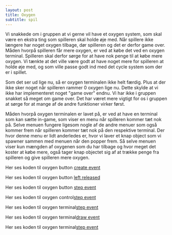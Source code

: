 ```yaml
---
layout: post
title: Oxygen
subtitle: spil
---
```


Vi snakkede om i gruppen at vi gerne vil have et oxygen system, som skal være en ekstra ting som spilleren skal holde øje med.
Når spillere ikke længere har noget oxygen tilbage, dør spilleren og det er derfor game over. Måden hvorpå spilleren får mere oxygen,
er ved at købe det ved en oxygen terminal. Spilleren skal derfor sørge for at have nok penge til at købe mere oxygen. Vi tænkte at 
det ville være godt at have noget mere for spilleren at holde øje med, og som ville passe godt ind med det cycle system som der er i
spillet.

Som det ser ud lige nu, så er oxygen terminalen ikke helt færdig. Plus at der ikke sker noget når spilleren rammer 0 oxygen lige nu. 
Dette skylde at vi ikke har implementeret noget "game over" endnu. Vi har ikke i gruppen snakket så meget om game over. Det har været mere
vigtigt for os i gruppen at sørge for at mange af de andre funktioner virker først.

Måden hvorpå oxygen terminalen er lavet på, er ved at have en terminal som kan sætte in-game, som viser en menu når spilleren kommer 
tæt nok på. Selve menuen fungere ligesom nogle af de andre menuer som også kommer frem når spilleren kommer tæt nok på den respektive 
terminal. Der hvor denne menu er lidt anderledes er, hvor vi laver et knap object som vi spawner sammen med menuen når den popper frem.
Så selve menuen viser kun mængden af oxygenen som du har tilbage og hvor meget det koster at købe mere, også tager knap objectet sig af 
at trække penge fra spilleren og give spilleren mere oxygen.

Her ses koden til oxygen button [create event](https://drive.google.com/file/d/1qU3jAmhLIgrjR6Oioy4EsPbqyU38qP_L/view?usp=sharing)

Her ses koden til oxygen button [left released](https://drive.google.com/file/d/1sHU9y7FvRCqji_Y9QP1Twq05qNP5XQ-A/view?usp=sharing)

Her ses koden til oxygen button [step event](https://drive.google.com/file/d/1VyOcfxMoFBRS7_sibRX38iu9_DqJOER4/view?usp=sharing)

Her ses koden til oxygen control[step event](https://drive.google.com/file/d/1mOhfG1q8kXcUyH1kZQlnLJxxzVzuO0Up/view?usp=sharing)

Her ses koden til oxygen terminal[step event](https://drive.google.com/file/d/1On-j1Ear2Bm3y2SbuvryTLxDfN0m5MDU/view?usp=sharing)

Her ses koden til oxygen terminal[draw event](https://drive.google.com/file/d/1eucwX4fCamF3iQsgm0Icrc8fHTy78U6K/view?usp=sharing)

Her ses koden til oxygen terminal[step event](https://drive.google.com/file/d/11jGPT8D0xH8uwBB0uDu0W1qdAJ4APrcd/view?usp=sharing)
